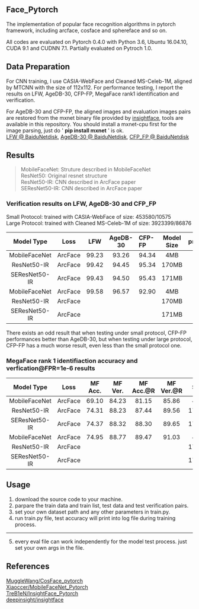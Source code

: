 ## Face_Pytorch
The implementation of  popular face recognition algorithms in pytorch framework, including arcface, cosface and sphereface and so on.

All codes are evaluated on Pytorch 0.4.0 with Python 3.6, Ubuntu 16.04.10, CUDA 9.1 and CUDNN 7.1. Partially evaluated on Pytroch 1.0.	


## Data Preparation
For CNN training, I use CASIA-WebFace and Cleaned MS-Celeb-1M, aligned by MTCNN with the size of 112x112.  For performance testing, I report the results on LFW, AgeDB-30, CFP-FP, MegaFace rank1 identification and verification.

For AgeDB-30 and CFP-FP, the aligned images and evaluation images pairs are restored from the mxnet binary file provided by [insightface](https://github.com/deepinsight/insightface), tools are available in this repository. You should install a mxnet-cpu first for the image parsing, just do ' **pip install mxnet** ' is ok.  
[LFW @ BaiduNetdisk](https://pan.baidu.com/s/1Rue4FBmGvdGMPkyy2ZqcdQ),   [AgeDB-30 @ BaiduNetdisk](https://pan.baidu.com/s/1sdw1lO5JfP6Ja99O7zprUg),   [CFP_FP @ BaiduNetdisk](https://pan.baidu.com/s/1gyFAAy427weUd2G-ozMgEg)

## Results
> MobileFaceNet: Struture described in MobileFaceNet  
> ResNet50: Original resnet structure  
> ResNet50-IR: CNN described in ArcFace paper  
> SEResNet50-IR: CNN described in ArcFace paper 
### Verification results on LFW, AgeDB-30 and CFP_FP  
Small Protocol: trained with CASIA-WebFace of size: 453580/10575  
Large Protocol: trained with Cleaned MS-Celeb-1M of size: 3923399/86876

  Model Type    |   Loss    |   LFW   | AgeDB-30 | CFP-FP | Model Size | protocol
:--------------:|:---------:|:-------:|:--------:|:-------|:----------:|:--------:
MobileFaceNet   |  ArcFace  |  99.23  |   93.26  |  94.34 |    4MB     |  small
ResNet50-IR     |  ArcFace  |  99.42  |   94.45  |  95.34 |   170MB    |  small  
SEResNet50-IR   |  ArcFace  |  99.43  |   94.50  |  95.43 |   171MB    |  small
MobileFaceNet   |  ArcFace  |  99.58  |   96.57  |  92.90 |    4MB     |  large
ResNet50-IR     |  ArcFace  |         |          |        |   170MB    |  large
SEResNet50-IR   |  ArcFace  |         |          |        |   171MB    |  large

There exists an odd result that when testing under small protocol, CFP-FP performances better than AgeDB-30, but when testing under large protocol, CFP-FP has a much worse result, even less than the small protocol one.

### MegaFace rank 1 identifiaction accuracy and verfication@FPR=1e-6 results

  Model Type    |   Loss    | MF Acc. | MF Ver. | MF Acc.@R | MF Ver.@R | SIZE  | protocol
:--------------:|:---------:|:-------:|:-------:|:---------:|:---------:|:-----:|:-------:
MobileFaceNet   |  ArcFace  |  69.10  |  84.23  |   81.15   |   85.86   |  4MB  |  small
ResNet50-IR     |  ArcFace  |  74.31  |  88.23  |   87.44   |   89.56   | 170MB |  small
SEResNet50-IR   |  ArcFace  |  74.37  |  88.32  |   88.30   |   89.65   | 171MB |  small
MobileFaceNet   |  ArcFace  |  74.95  |  88.77  |   89.47   |   91.03   |  4MB  |  large
ResNet50-IR     |  ArcFace  |         |         |           |           | 170MB |  large
SEResNet50-IR   |  ArcFace  |         |         |           |           | 171MB |  large


## Usage 
1. download the source code to your machine.
2. parpare the train data and train list, test data and test verification pairs.
3. set your own dataset path and any other parameters in train.py.
4. run train.py file, test accuracy will print into log file during training process. 
---
5. every eval file can work independently for the model test process. just set your own args in the file. 

## References
[MuggleWang/CosFace_pytorch](https://github.com/MuggleWang/CosFace_pytorch)  
[Xiaoccer/MobileFaceNet_Pytorch](https://github.com/Xiaoccer/MobileFaceNet_Pytorch)  
[TreB1eN/InsightFace_Pytorch](https://github.com/TreB1eN/InsightFace_Pytorch)  
[deepinsight/insightface](https://github.com/deepinsight/insightface)
